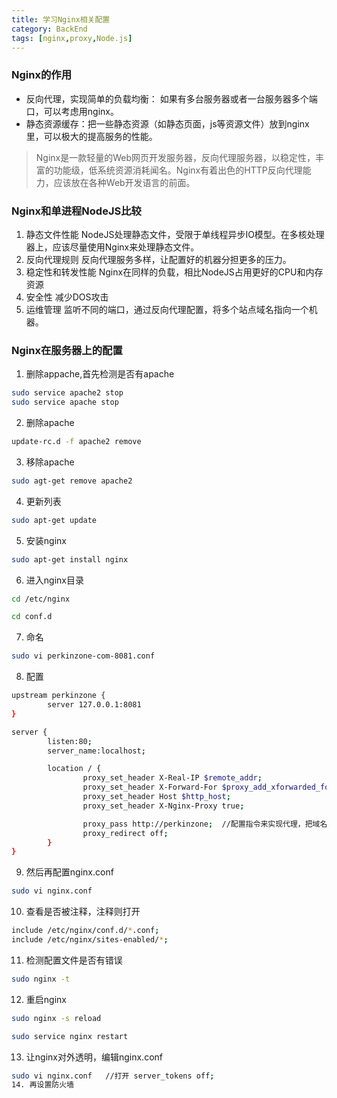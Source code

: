 ```yaml
---
title: 学习Nginx相关配置
category: BackEnd
tags: [nginx,proxy,Node.js]
---
```


### Nginx的作用
- 反向代理，实现简单的负载均衡： 如果有多台服务器或者一台服务器多个端口，可以考虑用nginx。
- 静态资源缓存：把一些静态资源（如静态页面，js等资源文件）放到nginx里，可以极大的提高服务的性能。

>Nginx是一款轻量的Web网页开发服务器，反向代理服务器，以稳定性，丰富的功能级，低系统资源消耗闻名。Nginx有着出色的HTTP反向代理能力，应该放在各种Web开发语言的前面。

### Nginx和单进程NodeJS比较
1. 静态文件性能
NodeJS处理静态文件，受限于单线程异步IO模型。在多核处理器上，应该尽量使用Nginx来处理静态文件。
2. 反向代理规则
反向代理服务多样，让配置好的机器分担更多的压力。
3. 稳定性和转发性能
Nginx在同样的负载，相比NodeJS占用更好的CPU和内存资源
4. 安全性
减少DOS攻击
5. 运维管理
监听不同的端口，通过反向代理配置，将多个站点域名指向一个机器。

### Nginx在服务器上的配置
1. 删除appache,首先检测是否有apache
```sh
sudo service apache2 stop
sudo service apache stop
```

2. 删除apache
```sh
update-rc.d -f apache2 remove 
```
3. 移除apache
```sh
sudo agt-get remove apache2
```
4. 更新列表
```sh
sudo apt-get update
```
5. 安装nginx
```sh
sudo apt-get install nginx
```
6. 进入nginx目录
```sh
cd /etc/nginx

cd conf.d
```
7. 命名
```sh
sudo vi perkinzone-com-8081.conf
```
8. 配置
```sh
upstream perkinzone {
        server 127.0.0.1:8081
}

server {
        listen:80;
        server_name:localhost;

        location / {
                proxy_set_header X-Real-IP $remote_addr;
                proxy_set_header X-Forward-For $proxy_add_xforwarded_for;
                proxy_set_header Host $http_host;
                proxy_set_header X-Nginx-Proxy true;

                proxy_pass http://perkinzone;  //配置指令来实现代理，把域名配置到代理的名字上面，或者是应用的名字上面
                proxy_redirect off;
        }
}
```
9. 然后再配置nginx.conf
```sh
sudo vi nginx.conf
```
10. 查看是否被注释，注释则打开
```sh
include /etc/nginx/conf.d/*.conf;
include /etc/nginx/sites-enabled/*;
```
11. 检测配置文件是否有错误
```sh
sudo nginx -t
```
12. 重启nginx
```sh
sudo nginx -s reload

sudo service nginx restart

```
13. 让nginx对外透明，编辑nginx.conf
```sh
sudo vi nginx.conf   //打开 server_tokens off;
14. 再设置防火墙
